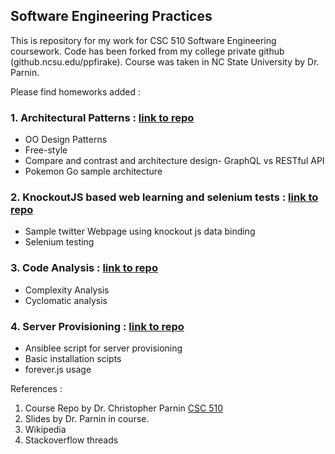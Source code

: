 ## Software Engineering Practices

This is repository for my work for CSC 510 Software Engineering coursework. Code has been forked from my college private github (github.ncsu.edu/ppfirake).
Course was taken in NC State University by Dr. Parnin. 

Please find homeworks added : 

### 1. Architectural Patterns : 	[link to repo](https://github.com/pranav-firake/my-CSC-510-SE/tree/master/Architectural%20Patterns)
- OO Design Patterns 
- Free-style 
- Compare and contrast and architecture design- GraphQL vs RESTful API
- Pokemon Go sample architecture

### 2. KnockoutJS based web learning and selenium tests : 	[link to repo](https://github.com/pranav-firake/my-CSC-510-SE/tree/master/Selenium%20test)
- Sample twitter Webpage using knockout js data binding 
- Selenium testing

### 3. Code Analysis : 	[link to repo](https://github.com/pranav-firake/my-CSC-510-SE/tree/master/Code%20analysis)
- Complexity Analysis
- Cyclomatic analysis

### 4. Server Provisioning : 	[link to repo](https://github.com/pranav-firake/my-CSC-510-SE/tree/master/Server%20provisioning)
- Ansiblee script for server provisioning
- Basic installation scipts
- forever.js usage


References : 

1. Course Repo by Dr. Christopher Parnin [CSC 510](https://github.com/CSC-510/Course)
2. Slides by Dr. Parnin in course.
3. Wikipedia
4. Stackoverflow threads





